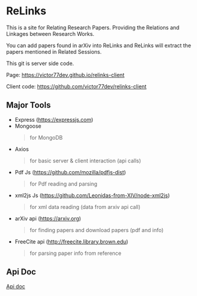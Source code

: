 # ReLinks
This is a site for Relating Research Papers. Providing the Relations and Linkages between Research Works.

You can add papers found in arXiv into ReLinks and ReLinks will extract the papers mentioned in Related Sessions.

This git is server side code.

Page: https://victor77dev.github.io/relinks-client

Client code: https://github.com/victor77dev/relinks-client

## Major Tools
* Express (https://expressjs.com)
* Mongoose
   > for MongoDB
* Axios
   > for basic server & client interaction (api calls)
* Pdf Js (https://github.com/mozilla/pdfjs-dist)
   > for Pdf reading and parsing
* xml2js Js (https://github.com/Leonidas-from-XIV/node-xml2js)
   > for xml data reading (data from arxiv api call)
* arXiv api (https://arxiv.org)
   > for finding papers and download papers (pdf and info)
* FreeCite api (http://freecite.library.brown.edu)
   > for parsing paper info from reference

## Api Doc
[Api doc](api-doc.md)
